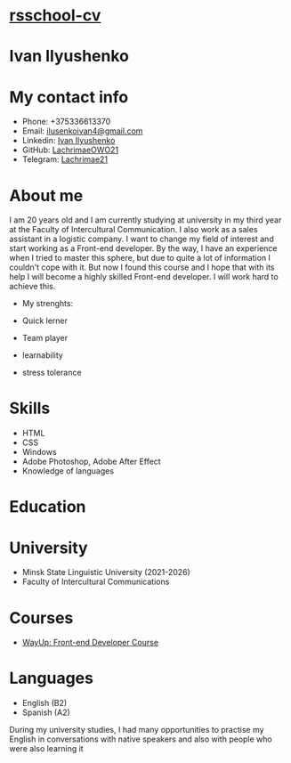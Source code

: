 # [rsschool-cv](https://lachrimaeowo21.github.io/rsschool-cv/)

# Ivan Ilyushenko

# My contact info

- Phone: +375336613370
- Email: ilusenkoivan4@gmail.com
- Linkedin: [Ivan Ilyushenko](https://www.linkedin.com/in/ivan-ilyushenko-31709b282/)
- GitHub: [LachrimaeOWO21](https://github.com/LachrimaeOWO21)
- Telegram: [Lachrimae21](https://t.me/Lachrimae21)

# About me

I am 20 years old and I am currently studying at university in my third year at the Faculty of Intercultural Communication. I also work as a sales assistant in a logistic company. I want to change my field of interest and start working as a Front-end developer. By the way, I have an experience when I tried to master this sphere, but due to quite a lot of information I couldn't cope with it. But now I found this course and I hope that with its help I will become a highly skilled Front-end developer. I will work hard to achieve this.

- My strenghts:

- Quick lerner
- Team player
- learnability
- stress tolerance

# Skills

- HTML
- CSS
- Windows
- Adobe Photoshop, Adobe After Effect
- Knowledge of languages

# Education

# University

- Minsk State Linguistic University (2021-2026)
- Faculty of Intercultural Communications

# Courses

- [WayUp: Front-end Developer Course](https://wayup.in/ru/)

# Languages

- English (B2)
- Spanish (A2)

During my university studies, I had many opportunities to practise my English in conversations with native speakers and also with people who were also learning it
